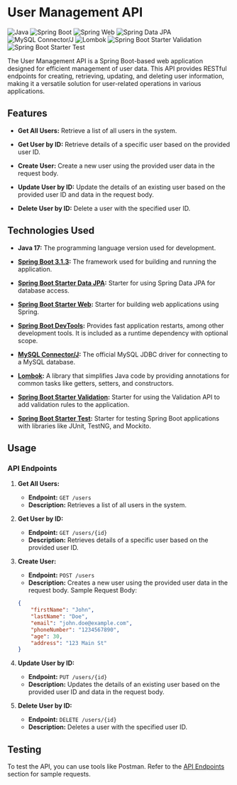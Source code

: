
# User Management API

![Java](https://img.shields.io/badge/Java-17-orange.svg)
![Spring Boot](https://img.shields.io/badge/Spring%20Boot-3.1.3-brightgreen.svg)
![Spring Web](https://img.shields.io/badge/Spring%20Web-3.1.3-brightgreen.svg)
![Spring Data JPA](https://img.shields.io/badge/Spring%20Data%20JPA-3.1.3-brightgreen.svg)
![MySQL Connector/J](https://img.shields.io/badge/MySQL%20Connector%2FJ-8.0.23-blue.svg)
![Lombok](https://img.shields.io/badge/Lombok-1.18.22-yellow.svg)
![Spring Boot Starter Validation](https://img.shields.io/badge/Spring%20Boot%20Starter%20Validation-3.1.3-brightgreen.svg)
![Spring Boot Starter Test](https://img.shields.io/badge/Spring%20Boot%20Starter%20Test-3.1.3-brightgreen.svg)

The User Management API is a Spring Boot-based web application designed for efficient management of user data. This API provides RESTful endpoints for creating, retrieving, updating, and deleting user information, making it a versatile solution for user-related operations in various applications.

## Features

- **Get All Users:**
  Retrieve a list of all users in the system.

- **Get User by ID:**
  Retrieve details of a specific user based on the provided user ID.

- **Create User:**
  Create a new user using the provided user data in the request body.

- **Update User by ID:**
  Update the details of an existing user based on the provided user ID and data in the request body.

- **Delete User by ID:**
  Delete a user with the specified user ID.

## Technologies Used

- **Java 17:**
  The programming language version used for development.

- **[Spring Boot 3.1.3](https://spring.io/projects/spring-boot):**
  The framework used for building and running the application.

- **[Spring Boot Starter Data JPA](https://spring.io/guides/gs/accessing-data-jpa/):**
  Starter for using Spring Data JPA for database access.

- **[Spring Boot Starter Web](https://spring.io/guides/gs/spring-boot/):**
  Starter for building web applications using Spring.

- **[Spring Boot DevTools](https://docs.spring.io/spring-boot/docs/current/reference/html/using.html#using.devtools):**
  Provides fast application restarts, among other development tools. It is included as a runtime dependency with optional scope.

- **[MySQL Connector/J](https://dev.mysql.com/doc/connector-j/en/):**
  The official MySQL JDBC driver for connecting to a MySQL database.

- **[Lombok](https://projectlombok.org/):**
  A library that simplifies Java code by providing annotations for common tasks like getters, setters, and constructors.

- **[Spring Boot Starter Validation](https://docs.spring.io/spring-boot/docs/current/reference/html/howto.html#howto-configure-validation):**
  Starter for using the Validation API to add validation rules to the application.

- **[Spring Boot Starter Test](https://docs.spring.io/spring-boot/docs/current/reference/html/spring-boot-features.html#boot-features-testing):**
  Starter for testing Spring Boot applications with libraries like JUnit, TestNG, and Mockito.

## Usage

### API Endpoints

1. **Get All Users:**
   - **Endpoint:** `GET /users`
   - **Description:** Retrieves a list of all users in the system.

2. **Get User by ID:**
   - **Endpoint:** `GET /users/{id}`
   - **Description:** Retrieves details of a specific user based on the provided user ID.

3. **Create User:**
   - **Endpoint:** `POST /users`
   - **Description:** Creates a new user using the provided user data in the request body.
 Sample Request Body:
   ```json
   {
       "firstName": "John",
       "lastName": "Doe",
       "email": "john.doe@example.com",
       "phoneNumber": "1234567890",
       "age": 30,
       "address": "123 Main St"
   }
   ```

4. **Update User by ID:**
   - **Endpoint:** `PUT /users/{id}`
   - **Description:** Updates the details of an existing user based on the provided user ID and data in the request body.


5. **Delete User by ID:**
   - **Endpoint:** `DELETE /users/{id}`
   - **Description:** Deletes a user with the specified user ID.

## Testing

To test the API, you can use tools like Postman. Refer to the [API Endpoints](#api-endpoints) section for sample requests.

